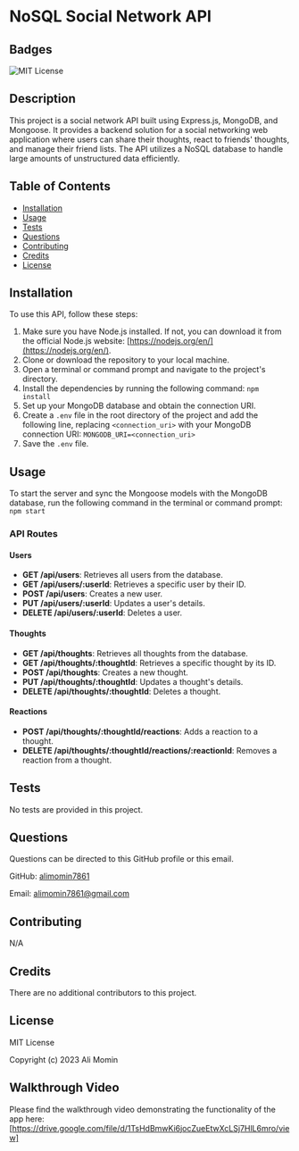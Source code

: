 # NoSQL Social Network API

## Badges
![MIT License](https://img.shields.io/badge/license-MIT%20License-green)

## Description
This project is a social network API built using Express.js, MongoDB, and Mongoose. It provides a backend solution for a social networking web application where users can share their thoughts, react to friends' thoughts, and manage their friend lists. The API utilizes a NoSQL database to handle large amounts of unstructured data efficiently.


## Table of Contents
- [Installation](#installation)
- [Usage](#usage)
- [Tests](#tests)
- [Questions](#questions)
- [Contributing](#contributing)
- [Credits](#credits)
- [License](#license)

## Installation
To use this API, follow these steps:
1. Make sure you have Node.js installed. If not, you can download it from the official Node.js website: [https://nodejs.org/en/](https://nodejs.org/en/).
2. Clone or download the repository to your local machine.
3. Open a terminal or command prompt and navigate to the project's directory.
4. Install the dependencies by running the following command: `npm install`
5. Set up your MongoDB database and obtain the connection URI.
6. Create a `.env` file in the root directory of the project and add the following line, replacing `<connection_uri>` with your MongoDB connection URI: `MONGODB_URI=<connection_uri>`
7. Save the `.env` file.

## Usage
To start the server and sync the Mongoose models with the MongoDB database, run the following command in the terminal or command prompt: `npm start`

### API Routes

#### Users
- **GET /api/users**: Retrieves all users from the database.
- **GET /api/users/:userId**: Retrieves a specific user by their ID.
- **POST /api/users**: Creates a new user.
- **PUT /api/users/:userId**: Updates a user's details.
- **DELETE /api/users/:userId**: Deletes a user.

#### Thoughts
- **GET /api/thoughts**: Retrieves all thoughts from the database.
- **GET /api/thoughts/:thoughtId**: Retrieves a specific thought by its ID.
- **POST /api/thoughts**: Creates a new thought.
- **PUT /api/thoughts/:thoughtId**: Updates a thought's details.
- **DELETE /api/thoughts/:thoughtId**: Deletes a thought.

#### Reactions
- **POST /api/thoughts/:thoughtId/reactions**: Adds a reaction to a thought.
- **DELETE /api/thoughts/:thoughtId/reactions/:reactionId**: Removes a reaction from a thought.

## Tests
No tests are provided in this project.


## Questions
Questions can be directed to this GitHub profile or this email.

GitHub: [alimomin7861](https://github.com/alimomin7861)

Email: [alimomin7861@gmail.com](mailto:alimomin7861@gmail.com)

## Contributing
N/A

## Credits
There are no additional contributors to this project.

## License
MIT License

Copyright (c) 2023 Ali Momin

## Walkthrough Video
Please find the walkthrough video demonstrating the functionality of the app here: [https://drive.google.com/file/d/1TsHdBmwKi6jocZueEtwXcLSj7HlL6mro/view]